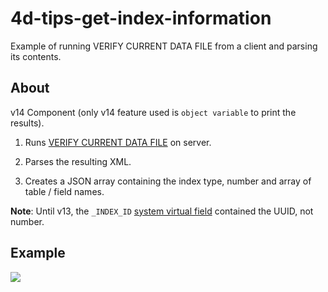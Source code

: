 # 4d-tips-get-index-information
Example of running VERIFY CURRENT DATA FILE from a client and parsing its contents. 

About
---
v14 Component (only v14 feature used is ```object variable``` to print the results).

1. Runs [VERIFY CURRENT DATA FILE](http://doc.4d.com/4Dv15/4D/15/VERIFY-CURRENT-DATA-FILE.301-2007576.en.html) on server. 

2. Parses the resulting XML.

3. Creates a JSON array containing the index type, number and array of table / field names.

**Note**: Until v13, the ```_INDEX_ID``` [system virtual field](http://doc.4d.com/4Dv15/4D/15/System-Tables.300-2288116.en.html) contained the UUID, not number. 

Example
---
![](https://github.com/miyako/4d-tips-get-index-information/blob/master/images/json.png)
